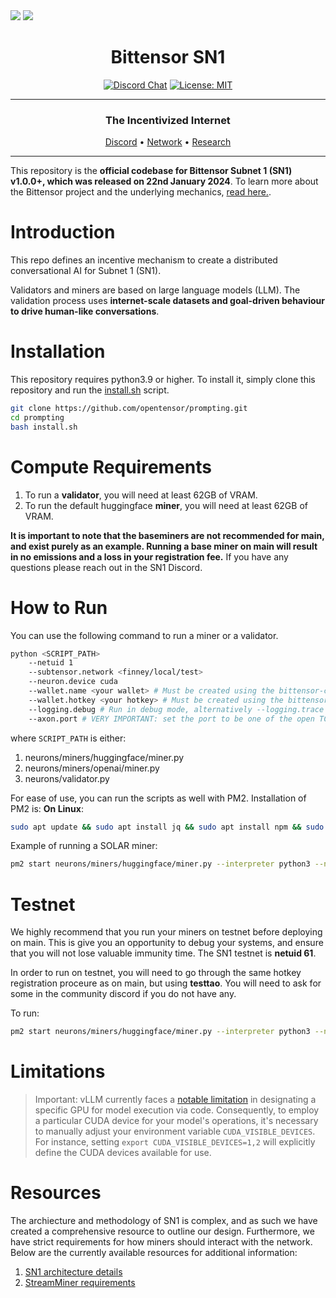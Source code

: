 <picture>
    <source srcset="./assets/macrocosmos-white.png"  media="(prefers-color-scheme: dark)">
    <img src="macrocosmos-white.png">
</picture>

<picture>
    <source srcset="./assets/macrocosmos-black.png"  media="(prefers-color-scheme: light)">
    <img src="macrocosmos-black.png">
</picture>

<div align="center">

# **Bittensor SN1** <!-- omit in toc -->
[![Discord Chat](https://img.shields.io/discord/308323056592486420.svg)](https://discord.gg/bittensor)
[![License: MIT](https://img.shields.io/badge/License-MIT-yellow.svg)](https://opensource.org/licenses/MIT) 

---

### The Incentivized Internet <!-- omit in toc -->

[Discord](https://discord.gg/bittensor) • [Network](https://taostats.io/) • [Research](https://bittensor.com/whitepaper)

</div>

---

This repository is the **official codebase for Bittensor Subnet 1 (SN1) v1.0.0+, which was released on 22nd January 2024**. To learn more about the Bittensor project and the underlying mechanics, [read here.](https://docs.bittensor.com/).

# Introduction

This repo defines an incentive mechanism to create a distributed conversational AI for Subnet 1 (SN1). 

Validators and miners are based on large language models (LLM). The validation process uses **internet-scale datasets and goal-driven behaviour to drive human-like conversations**. 


</div>

# Installation
This repository requires python3.9 or higher. To install it, simply clone this repository and run the [install.sh](./install.sh) script.
```bash
git clone https://github.com/opentensor/prompting.git
cd prompting
bash install.sh
```

</div>

# Compute Requirements

1. To run a **validator**, you will need at least 62GB of VRAM. 
2. To run the default huggingface **miner**, you will need at least 62GB of VRAM.

   
**It is important to note that the baseminers are not recommended for main, and exist purely as an example. Running a base miner on main will result in no emissions and a loss in your registration fee.**
If you have any questions please reach out in the SN1 Discord.
</div>

# How to Run
You can use the following command to run a miner or a validator. 

```bash
python <SCRIPT_PATH>
    --netuid 1
    --subtensor.network <finney/local/test>
    --neuron.device cuda
    --wallet.name <your wallet> # Must be created using the bittensor-cli
    --wallet.hotkey <your hotkey> # Must be created using the bittensor-cli
    --logging.debug # Run in debug mode, alternatively --logging.trace for trace mode
    --axon.port # VERY IMPORTANT: set the port to be one of the open TCP ports on your machine
```

where `SCRIPT_PATH` is either: 
1. neurons/miners/huggingface/miner.py
2. neurons/miners/openai/miner.py
3. neurons/validator.py

For ease of use, you can run the scripts as well with PM2. Installation of PM2 is: 
**On Linux**:
```bash
sudo apt update && sudo apt install jq && sudo apt install npm && sudo npm install pm2 -g && pm2 update
``` 

Example of running a SOLAR miner: 
```bash
pm2 start neurons/miners/huggingface/miner.py --interpreter python3 --name solar_miner -- --netuid 1  --subtensor.network finney --wallet.name my_wallet --wallet.hotkey m1 --neuron.model_id casperhansen/llama-3-70b-instruct-awq --axon.port 21988 --logging.debug 
``` 

# Testnet 
We highly recommend that you run your miners on testnet before deploying on main. This is give you an opportunity to debug your systems, and ensure that you will not lose valuable immunity time. The SN1 testnet is **netuid 61**. 

In order to run on testnet, you will need to go through the same hotkey registration proceure as on main, but using **testtao**. You will need to ask for some in the community discord if you do not have any. 

To run:

```bash
pm2 start neurons/miners/huggingface/miner.py --interpreter python3 --name solar_miner -- --netuid 61  --subtensor.network test --wallet.name my_test_wallet --wallet.hotkey m1 --neuron.model_id casperhansen/llama-3-70b-instruct-awq --axon.port 21988 --logging.debug 
```

# Limitations
> Important: vLLM currently faces a [notable limitation](https://github.com/vllm-project/vllm/issues/3012) in designating a specific GPU for model execution via code. Consequently, to employ a particular CUDA device for your model's operations, it's necessary to manually adjust your environment variable `CUDA_VISIBLE_DEVICES`. For instance, setting `export CUDA_VISIBLE_DEVICES=1,2` will explicitly define the CUDA devices available for use.

# Resources
The archiecture and methodology of SN1 is complex, and as such we have created a comprehensive resource to outline our design. Furthermore, we have strict requirements for how miners should interact with the network. Below are the currently available resources for additional information: 

1. [SN1 architecture details](docs/SN1_validation.md)
2. [StreamMiner requirements](docs/stream_miner_template.md)
